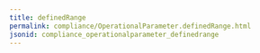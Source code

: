 ```yaml
---
title: definedRange
permalink: compliance/OperationalParameter.definedRange.html
jsonid: compliance_operationalparameter_definedrange
---
```

